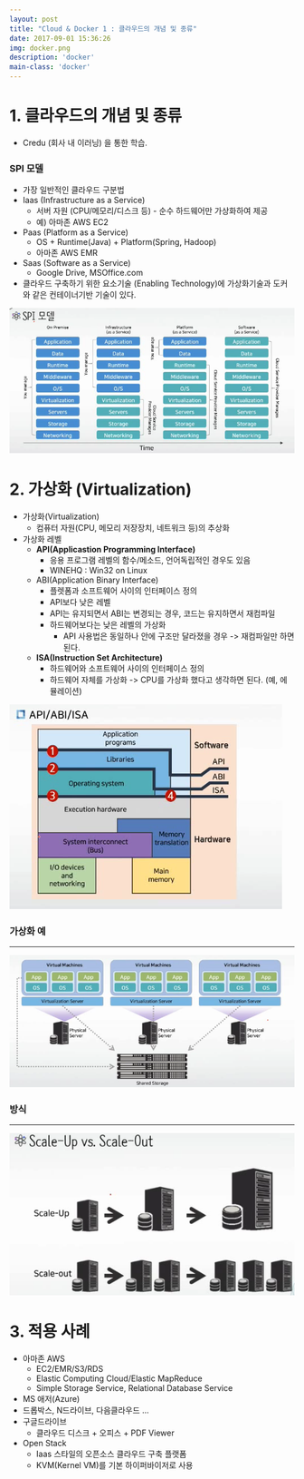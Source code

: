 ```yaml
---
layout: post
title: "Cloud & Docker 1 : 클라우드의 개념 및 종류"
date: 2017-09-01 15:36:26
img: docker.png
description: 'docker'
main-class: 'docker'
---
```


# 1. 클라우드의 개념 및 종류

- Credu (회사 내 이러닝) 을 통한 학습.

### SPI 모델

- 가장 일반적인 클라우드 구분법
- Iaas  (Infrastructure as a Service)
  - 서버 자원 (CPU/메모리/디스크 등) - 순수 하드웨어만 가상화하여 제공
  - 예) 아마존 AWS EC2
- Paas (Platform as a Service)
  - OS + Runtime(Java) + Platform(Spring, Hadoop)
  - 아마존 AWS EMR
- Saas (Software as a Service)
  - Google Drive, MSOffice.com
- 클라우드 구축하기 위한 요소기술 (Enabling Technology)에 가상화기술과 도커와 같은 컨테이너기반 기술이 있다.

![ch1](../src/201709/docker/ch1/1.PNG)

# 2. 가상화 (Virtualization)

- 가상화(Virtualization)
  - 컴퓨터 자원(CPU, 메모리 저장장치, 네트워크 등)의 추상화
- 가상화 레벨
  - **API(Applicastion Programming Interface)**
    - 응용 프로그램 레벨의 함수/메소드, 언어독립적인 경우도 있음
    - WINEHQ : Win32 on Linux
  - ABI(Application Binary Interface)
    - 플렛폼과 소프트웨어 사이의 인터페이스 정의
    - API보다 낮은 레벨
    - API는 유지되면서 ABI는 변경되는 경우, 코드는 유지하면서 재컴파일
    - 하드웨어보다는 낮은 레벨의 가상화
      - API 사용법은 동일하나 안에 구조만 달라졌을 경우 -> 재컴파일만 하면 된다.
  - **ISA(Instruction Set Architecture)**
    - 하드웨어와 소프트웨어 사이의 인터페이스 정의
    - 하드웨어 자체를 가상화 -> CPU를 가상화 했다고 생각하면 된다. (예, 에뮬레이션)

![vr](../src/201709/docker/ch1/2.PNG)



### 가상화 예

----

![vr_ex](../src/201709/docker/ch1/3.PNG)

### 방식

----

![scale](../src/201709/docker/ch1/4.PNG)

# 3. 적용 사례

- 아마존 AWS
  - EC2/EMR/S3/RDS
  - Elastic Computing Cloud/Elastic MapReduce
  - Simple Storage Service, Relational Database Service
- MS 애저(Azure)
- 드롭박스, N드라이브, 다음클라우드 ...
- 구글드라이브
  - 클라우드 디스크 + 오피스 + PDF Viewer
- Open Stack
  - Iaas 스타일의 오픈소스 클라우드 구축 플랫폼
  - KVM(Kernel VM)를 기본 하이퍼바이저로 사용